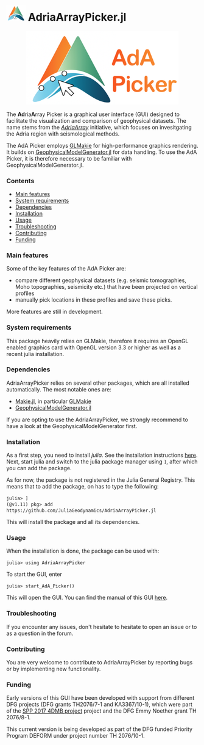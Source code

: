 
<h1> <img src="./assets/AdA_Picker_logo.png" alt="AdriaArrayPicker.jl" width="50"> AdriaArrayPicker.jl </h1>

<p align="center"><img src="./assets/AdA_Picker_logo_tr.png" alt="AdriaArrayPicker.jl" width="400"></p>

The **Ad**ria**A**rray Picker is a graphical user interface (GUI) designed to facilitate the visualization and comparison of geophysical datasets. The name stems from the [*AdriaArray*](https://orfeus.readthedocs.io/en/latest/adria_array_main.html) initiative, which focuses on invesitgating the Adria region with seismological methods.

The AdA Picker employs [GLMakie](https://docs.makie.org/stable/explanations/backends/glmakie.html) for high-performance graphics rendering. It builds on [GeophysicalModelGenerator.jl](https://github.com/JuliaGeodynamics/GeophysicalModelGenerator.jl) for data handling. To use the AdA Picker, it is therefore necessary to be familiar with GeophysicalModelGenerator.jl.

### Contents
  - [Main features](#main-features)
  - [System requirements](#system-requirements)
  - [Dependencies](#dependencies)
  - [Installation](#installation)
  - [Usage](#usage)
  - [Troubleshooting](#troubleshooting)
  - [Contributing](#contributing)
  - [Funding](#funding)

### Main features
Some of the key features of the AdA Picker are:
  - compare different geophysical datasets (e.g. seismic tomographies, Moho topographies, seismicity etc.) that have been projected on vertical profiles
  - manually pick locations in these profiles and save these picks.

More features are still in development.

### System requirements
This package heavily relies on GLMakie, therefore it requires an OpenGL enabled graphics card with OpenGL version 3.3 or higher as well as a recent julia installation.

### Dependencies
AdriaArrayPicker relies on several other packages, which are all installed automatically. The most notable ones are:
- [Makie.jl](https://github.com/MakieOrg/Makie.jl), in particular [GLMakie](https://docs.makie.org/stable/explanations/backends/glmakie.html)
- [GeophysicalModelGenerator.jl](https://github.com/JuliaGeodynamics/GeophysicalModelGenerator.jl)

If you are opting to use the AdriaArrayPicker, we strongly recommend to have a look at the GeophysicalModelGenerator first.

### Installation
As a first step, you need to install *julia*. See the installation instructions [here](https://julialang.org/install/). Next, start julia and switch to the julia package manager using `]`, after which you can add the package.

As for now, the package is not registered in the Julia General Registry. This means that to add the package, on has to type the following:
```julia-repl
julia> ]
(@v1.11) pkg> add https://github.com/JuliaGeodynamics/AdriaArrayPicker.jl
```

This will install the package and all its dependencies.

### Usage
When the installation is done, the package can be used with:
```julia-repl
julia> using AdriaArrayPicker
```
To start the GUI, enter 
```julia-repl
julia> start_AdA_Picker()
```
This will open the GUI. You can find the manual of this GUI [here](). 

### Troubleshooting
If you encounter any issues, don't hesitate to hesitate to open an issue or to as a question in the forum. 

### Contributing
You are very welcome to contribute to AdriaArrayPicker by reporting bugs or by implementing new functionality.

### Funding
Early versions of this GUI have been developed with support from different DFG projects (DFG grants TH2076/7-1 and KA3367/10-1), which were part of the [SPP 2017 4DMB project](http://www.spp-mountainbuilding.de) project and the DFG Emmy Noether grant TH 2076/8-1.

This current version is being developed as part of the DFG funded Priority Program DEFORM under project number TH 2076/10-1.